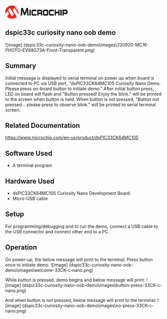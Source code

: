 ![image](images/microchip.jpg) 

## dspic33c curiosity nano oob demo

![image] (dspic33c-curiosity-nano-oob-demo\images\220920-MC16-PHOTO-EV88G73A-Front-Transparent.png)

## Summary
Initial message is displayed to serial terminal on power up when board is connected to PC via USB port, "dsPIC33CK64MC105 Curiosity Nano Demo. Please press on-board button to initiate demo."
After initial button press, LED on board will flash and "Button pressed! Enjoy the blink." will be printed to the screen when button is held. When button is not pressed, "Button not pressed... please press to observe blink." will be printed to serial terminal screen.

## Related Documentation
https://www.microchip.com/en-us/product/dsPIC33CK64MC105

## Software Used 
- A terminal program

## Hardware Used
- dsPIC33CK64MC105 Curiosity Nano Development Board
- Micro-USB cable

## Setup
For programming/debugging and to run the demo, connect a USB cable to the USB connector and connect other end to a PC. 


## Operation
On power-up, the below message will print to the terminal. Press button once to initiate demo. 
![image] (dspic33c-curiosity-nano-oob-demo\images\welcome-33CK-c-nano.png)

While button is pressed, demo begins and below message will print:
![image] (dspic33c-curiosity-nano-oob-demo\images\button-press-33CK-c-nano.png)

And when button is not pressed, below message will print to the terminal:
![image] (dspic33c-curiosity-nano-oob-demo\images\no-press-33CK-c-nano.png)


